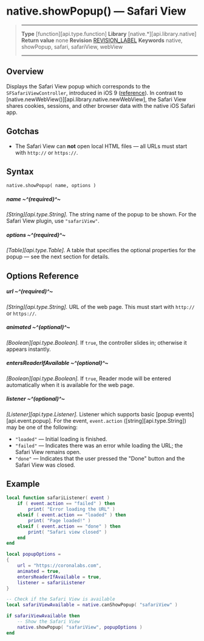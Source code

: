 # native.showPopup() — Safari View

> --------------------- ------------------------------------------------------------------------------------------
> __Type__              [function][api.type.function]
> __Library__           [native.*][api.library.native]
> __Return value__      none
> __Revision__          [REVISION_LABEL](REVISION_URL)
> __Keywords__          native, showPopup, safari, safariView, webView
> --------------------- ------------------------------------------------------------------------------------------

## Overview

Displays the Safari View popup which corresponds to the `SFSafariViewController`, introduced in <nobr>iOS 9</nobr> \([reference](https://developer.apple.com/library/ios/documentation/SafariServices/Reference/SFSafariViewController_Ref/index.html)\). In contrast to [native.newWebView()][api.library.native.newWebView], the Safari View shares cookies, sessions, and other browser data with the native iOS Safari app.


## Gotchas

* The Safari View can __not__ open local HTML files &mdash; all URLs must start with `http://` or `https://`.


## Syntax

	native.showPopup( name, options )

##### name ~^(required)^~
_[String][api.type.String]._ The string name of the popup to be shown. For the Safari View plugin, use `"safariView"`.

##### options ~^(required)^~
_[Table][api.type.Table]._ A table that specifies the optional properties for the popup — see the next section for details.


## Options Reference

##### url ~^(required)^~
_[String][api.type.String]._ URL of the web page. This must start with `http://` or `https://`.

##### animated ~^(optional)^~
_[Boolean][api.type.Boolean]._ If `true`, the controller slides in; otherwise it appears instantly.

##### entersReaderIfAvailable ~^(optional)^~
_[Boolean][api.type.Boolean]._ If `true`, Reader mode will be entered automatically when it is available for the web page.

##### listener ~^(optional)^~
_[Listener][api.type.Listener]._ Listener which supports basic [popup events][api.event.popup]. For the event, `event.action` ([string][api.type.String]) may be one of the following:

* `"loaded"` — Initial loading is finished.
* `"failed"` — Indicates there was an error while loading the URL; the Safari View remains open.
* `"done"` — Indicates that the user pressed the "Done" button and the Safari View was closed.


## Example

``````lua
local function safariListener( event )
	if ( event.action == "failed" ) then
		print( "Error loading the URL" )
	elseif ( event.action == "loaded" ) then
		print( "Page loaded!" )
	elseif ( event.action == "done" ) then
		print( "Safari view closed" )
	end
end

local popupOptions =
{
	url = "https://coronalabs.com",
	animated = true,
	entersReaderIfAvailable = true,
	listener = safariListener
}

-- Check if the Safari View is available
local safariViewAvailable = native.canShowPopup( "safariView" )

if safariViewAvailable then
	-- Show the Safari View
	native.showPopup( "safariView", popupOptions )
end
``````
